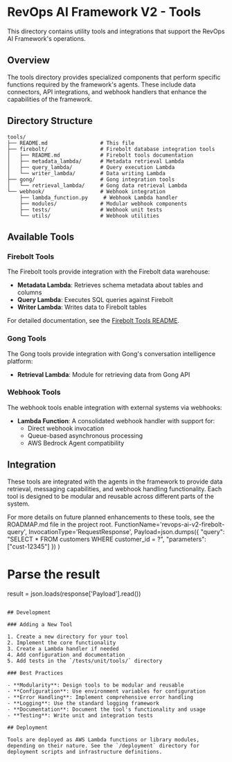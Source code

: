 # RevOps AI Framework V2 - Tools

This directory contains utility tools and integrations that support the RevOps AI Framework's operations.

## Overview

The tools directory provides specialized components that perform specific functions required by the framework's agents. These include data connectors, API integrations, and webhook handlers that enhance the capabilities of the framework.

## Directory Structure

```
tools/
├── README.md                 # This file
├── firebolt/                 # Firebolt database integration tools
│   ├── README.md             # Firebolt tools documentation
│   ├── metadata_lambda/      # Metadata retrieval Lambda
│   ├── query_lambda/         # Query execution Lambda
│   └── writer_lambda/        # Data writing Lambda
├── gong/                     # Gong integration tools
│   └── retrieval_lambda/     # Gong data retrieval Lambda
└── webhook/                  # Webhook integration
    ├── lambda_function.py     # Webhook Lambda handler
    ├── modules/              # Modular webhook components
    ├── tests/                # Webhook unit tests
    └── utils/                # Webhook utilities
```

## Available Tools

### Firebolt Tools

The Firebolt tools provide integration with the Firebolt data warehouse:

- **Metadata Lambda**: Retrieves schema metadata about tables and columns
- **Query Lambda**: Executes SQL queries against Firebolt
- **Writer Lambda**: Writes data to Firebolt tables

For detailed documentation, see the [Firebolt Tools README](/tools/firebolt/README.md).

### Gong Tools

The Gong tools provide integration with Gong's conversation intelligence platform:

- **Retrieval Lambda**: Module for retrieving data from Gong API

### Webhook Tools

The webhook tools enable integration with external systems via webhooks:

- **Lambda Function**: A consolidated webhook handler with support for:
  - Direct webhook invocation
  - Queue-based asynchronous processing
  - AWS Bedrock Agent compatibility

## Integration

These tools are integrated with the agents in the framework to provide data retrieval, messaging capabilities, and webhook handling functionality. Each tool is designed to be modular and reusable across different parts of the system.

For more details on future planned enhancements to these tools, see the ROADMAP.md file in the project root.
    FunctionName='revops-ai-v2-firebolt-query',
    InvocationType='RequestResponse',
    Payload=json.dumps({
        "query": "SELECT * FROM customers WHERE customer_id = ?",
        "parameters": ["cust-12345"]
    })
)

# Parse the result
result = json.loads(response['Payload'].read())
```

## Development

### Adding a New Tool

1. Create a new directory for your tool
2. Implement the core functionality
3. Create a Lambda handler if needed
4. Add configuration and documentation
5. Add tests in the `/tests/unit/tools/` directory

### Best Practices

- **Modularity**: Design tools to be modular and reusable
- **Configuration**: Use environment variables for configuration
- **Error Handling**: Implement comprehensive error handling
- **Logging**: Use the standard logging framework
- **Documentation**: Document the tool's functionality and usage
- **Testing**: Write unit and integration tests

## Deployment

Tools are deployed as AWS Lambda functions or library modules, depending on their nature. See the `/deployment` directory for deployment scripts and infrastructure definitions.
